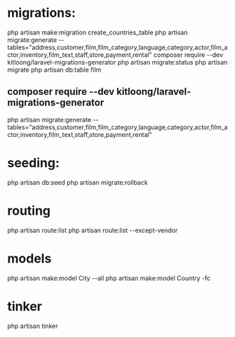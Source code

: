 # migrations:
php artisan make:migration create_countries_table
php artisan migrate:generate --tables="address,customer,film,film_category,language,category,actor,film_actor,inventory,film_text,staff,store,payment,rental"
composer require --dev kitloong/laravel-migrations-generator
php artisan migrate:status
php artisan migrate
php artisan db:table film

## composer require --dev kitloong/laravel-migrations-generator
php artisan migrate:generate --tables="address,customer,film,film_category,language,category,actor,film_actor,inventory,film_text,staff,store,payment,rental"


# seeding:
php artisan db:seed
php artisan migrate:rollback

# routing
php artisan route:list
php artisan route:list --except-vendor

# models
php artisan make:model City --all
php artisan make:model Country -fc

# tinker
 php artisan tinker